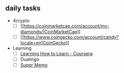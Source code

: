 
## daily tasks
- 4crypto
	- [ ] [[https://coinmarketcap.com/account/my-diamonds/|CoinMarketCap]]
	- [ ] [[https://www.coingecko.com/account/candy?locale=en|CoinGecko]]
- Learning 
	- [ ]  [Learning How to Learn - Coursera](https://www.coursera.org/learn/learning-how-to-learn)
	- [ ] Dualingo
	- [ ] [Super Memo](https://app.supermemo.com/#/hello)